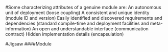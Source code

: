 #Some characterizing attributes of a genuine module are:
An autonomous unit of deployment (loose coupling)
A consistent and unique identity (module ID and version)
Easily identified and discovered requirements and dependencies (standard compile-time and deployment facilities and meta-information)
An open and understandable interface (communication contract)
Hidden implementation details (encapsulation)

#Jigsaw
####Module

